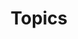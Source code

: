---
title: Topics
layout: collection
permalink: /topics/
collection: topics
entries_layout: grid
show_excerpts: false
sort_by: title 
sort_order: #reverse
---